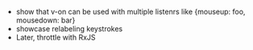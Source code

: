 * show that v-on can be used with multiple listenrs like {mouseup: foo, mousedown: bar}
* showcase relabeling keystrokes
* Later, throttle with RxJS
